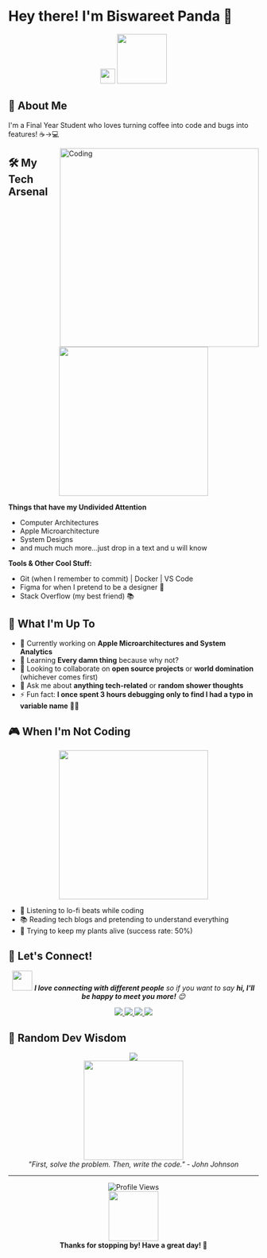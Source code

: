 # Hey there! I'm Biswareet Panda 👋

<div align="center">
  <img src="https://media.giphy.com/media/hvRJCLFzcasrR4ia7z/giphy.gif" width="30px"/>
  <img src="https://media.giphy.com/media/M9gbBd9nbDrOTu1Mqx/giphy.gif" width="100"/>
</div>

## 🚀 About Me

I'm a Final Year Student who loves turning coffee into code and bugs into features! ☕→💻

<img align="right" alt="Coding" width="400" src="https://media.giphy.com/media/qgQUggAC3Pfv687qPC/giphy.gif">



## 🛠️ My Tech Arsenal

<p align="center">
  <img src="https://media.giphy.com/media/SWoSkN6DxTszqIKEqv/giphy.gif" width="300">
</p>

**Things that have my Undivided Attention**
- Computer Architectures
- Apple Microarchitecture
- System Designs
- and much much more...just drop in a text and u will know 


**Tools & Other Cool Stuff:**
- Git (when I remember to commit) | Docker | VS Code
- Figma for when I pretend to be a designer 🎨
- Stack Overflow (my best friend) 📚


## 🎯 What I'm Up To

- 🔭 Currently working on **Apple Microarchitectures and System Analytics**
- 🌱 Learning **Every damn thing** because why not?
- 👯 Looking to collaborate on **open source projects** or **world domination** (whichever comes first)
- 💬 Ask me about **anything tech-related** or **random shower thoughts**
- ⚡ Fun fact: **I once spent 3 hours debugging only to find I had a typo in variable name** 🤦‍♂️

## 🎮 When I'm Not Coding

<div align="center">
  <img src="https://media.giphy.com/media/l378khQxt68syiNJm/giphy.gif" width="300">
</div>

- 🎵 Listening to lo-fi beats while coding
- 📚 Reading tech blogs and pretending to understand everything
- 🌱 Trying to keep my plants alive (success rate: 50%)


## 🤝 Let's Connect!

<p align="center">
  <img src="https://media.giphy.com/media/LnQjpWaON8nhr21vNW/giphy.gif" width="40"> 
  <em><b>I love connecting with different people</b> so if you want to say <b>hi, I'll be happy to meet you more!</b> 😊</em>
</p>

<p align="center">
  <a href="mailto:your.email@example.com">
    <img src="https://img.shields.io/badge/Email-D14836?style=for-the-badge&logo=gmail&logoColor=white"/>
  </a>
  <a href="https://linkedin.com/in/yourprofile">
    <img src="https://img.shields.io/badge/LinkedIn-0077B5?style=for-the-badge&logo=linkedin&logoColor=white"/>
  </a>
  <a href="https://twitter.com/yourhandle">
    <img src="https://img.shields.io/badge/Twitter-1DA1F2?style=for-the-badge&logo=twitter&logoColor=white"/>
  </a>
  <a href="https://yourportfolio.com">
    <img src="https://img.shields.io/badge/Portfolio-FF5722?style=for-the-badge&logo=google-chrome&logoColor=white"/>
  </a>
</p>

## 💭 Random Dev Wisdom

<div align="center">
  <img src="https://readme-quotes-api.herokuapp.com/quote?theme=radical&animation=grow_out_in&layout=default&font=Redressed"/>
</div>

<div align="center">
  <img src="https://media.giphy.com/media/3oriO0OEd9QIDdllqo/giphy.gif" width="200">
  <br/>
  <em>"First, solve the problem. Then, write the code." - John Johnson</em>
</div>

---

<div align="center">
  <img src="https://komarev.com/ghpvc/?username=yourusername&label=Profile%20views&color=0e75b6&style=flat" alt="Profile Views"/>
  <br/>
  <img src="https://media.giphy.com/media/26tn33aiTi1jkl6H6/giphy.gif" width="100">
  <br/>
  <b>Thanks for stopping by! Have a great day! 🌟</b>
